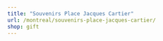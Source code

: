 ```yaml
---
title: "Souvenirs Place Jacques Cartier"
url: /montreal/souvenirs-place-jacques-cartier/
shop: gift
---
```

